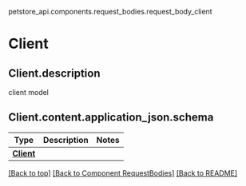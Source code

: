 petstore_api.components.request_bodies.request_body_client
# Client

## <a id="request_body_clientdescription" >Client.description</a>
client model
## <a id="request_body_clientcontentapplication_jsonschema" >Client.content.application_json.schema</a>
Type | Description  | Notes
------------- | ------------- | -------------
[**Client**](../../components/schema/client.Client.md) |  | 


[[Back to top]](#top) [[Back to Component RequestBodies]](../../../README.md#Component-RequestBodies) [[Back to README]](../../../README.md)
